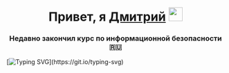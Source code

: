 <h1 align="center">Привет, я <a href="https://taplink.cc/securitydmitry" target="_blank" rel="noopener">Дмитрий</a> <img src="https://github.com/blackcater/blackcater/raw/main/images/Hi.gif" height="32" /></h1>
<h3 align="center">Недавно закончил курс по информационной безопасности 🇷🇺</h3>

[![Typing SVG](https://readme-typing-svg.herokuapp.com?color=%#000000&lines=Мои+навыки+:)](https://git.io/typing-svg)
